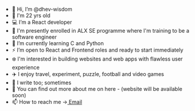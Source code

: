 - 👋 Hi, I’m @dhev-wisdom
- 🔢 l'm 22 yrs old
- 💻 I’m a React developer
- 🏡 I'm presently enrolled in ALX SE programme where I'm training to be a software engineer
- 🧩 I’m currently learning C and Python
- ⚡ I’m open to React and Frontend roles and ready to start immediately
- ❄️ I'm interested in building websites and web apps with flawless user experience
- ✈️ I enjoy travel, experiment, puzzle, football and video games
- 🧬 I write too; sometimes
- 🔭 You can find out more about me on here - (website will be available soon)
- 📫 How to reach me -><a href="mailto:nonsowisdom62@gmail.com?subject=Your message"> Email</a>

<!---
dhev-wisdom/dhev-wisdom is a ✨ special ✨ repository because its `README.md` (this file) appears on your GitHub profile.
You can click the Preview link to take a look at your changes.
--->
